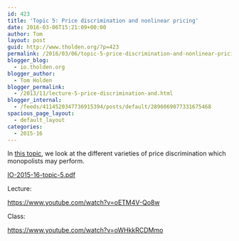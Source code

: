 ```yaml
---
id: 423
title: 'Topic 5: Price discrimination and nonlinear pricing'
date: 2016-03-06T15:21:09+00:00
author: Tom
layout: post
guid: http://www.tholden.org/?p=423
permalink: /2016/03/06/topic-5-price-discrimination-and-nonlinear-pricing-2/
blogger_blog:
  - io.tholden.org
blogger_author:
  - Tom Holden
blogger_permalink:
  - /2013/11/lecture-5-price-discrimination-and.html
blogger_internal:
  - /feeds/4114520347736915394/posts/default/2896069077331675468
spacious_page_layout:
  - default_layout
categories:
  - 2015-16
---
```

In <a href="http://www.tholden.org/wp-content/uploads/2016/03/IO-2015-16-topic-5.pdf">this topic</a>, we look at the different varieties of price discrimination which monopolists may perform.

<div class="PDFcontainer">
<div class="PDFelement"><object data="http://www.tholden.org/wp-content/uploads/2016/03/IO-2015-16-topic-5.pdf" type="application/pdf" width="100%" height="100%"><a href="http://www.tholden.org/wp-content/uploads/2016/03/IO-2015-16-topic-5.pdf">IO-2015-16-topic-5.pdf</a></object></div>
</div>

Lecture:

https://www.youtube.com/watch?v=oETM4V-Qo8w

Class:

https://www.youtube.com/watch?v=oWHkkRCDMmo
